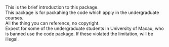 This is the brief introduction to this package.\
This package is for packahing the code which apply in the undergraduate courses.\
All the thing you can reference, no copyright.\
Expect for some of the undergraduate students in University of Macau, who is banned use the code package. If these violated the limitation, will be illegal. 
